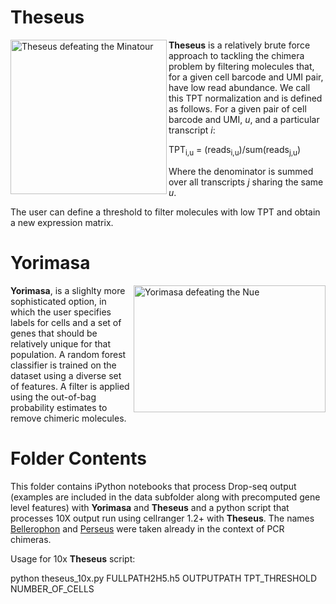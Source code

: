# Theseus
<a title="title"><img align="left" src="http://www.greekmythology.com/images/mythology/theseus_adventures_78.jpg" alt="Theseus defeating the Minatour" width="250" height="247"></a>

**Theseus** is a relatively brute force approach to tackling the chimera problem by filtering molecules that, for a given cell barcode and UMI pair, have low read abundance. We call this TPT normalization and is defined as follows. For a given pair of cell barcode and UMI, *u*, and a particular transcript *i*:

TPT<sub>i,u</sub> = (reads<sub>i,u</sub>)/sum(reads<sub>j,u</sub>)

Where the denominator is summed over all transcripts *j* sharing the same *u*.

The user can define a threshold to filter molecules with low TPT and obtain a new expression matrix.


# Yorimasa

<img align="right" src="https://data.ukiyo-e.org/famsf/images/6340304231510089.jpg" alt="Yorimasa defeating the Nue" width="307" height="203">

**Yorimasa**, is a slighlty more sophisticated option, in which the user specifies labels for cells and a set of genes that should be relatively unique for that population. A random forest classifier is trained on the dataset using a diverse set of features. A filter is applied using the out-of-bag probability estimates to remove chimeric molecules. 

# Folder Contents

This folder contains iPython notebooks that process Drop-seq output (examples are included in the data subfolder along with precomputed gene level features) with **Yorimasa** and **Theseus** and a python script that processes 10X output run using cellranger 1.2+ with **Theseus**.  The names [Bellerophon](http://comp-bio.anu.edu.au/Bellerophon/doc/doc.html) and [Perseus](http://bmcbioinformatics.biomedcentral.com/articles/10.1186/1471-2105-12-38) were taken already in the context of PCR chimeras.

Usage for 10x **Theseus** script:

python theseus_10x.py  FULLPATH2H5.h5 OUTPUTPATH TPT_THRESHOLD NUMBER_OF_CELLS
